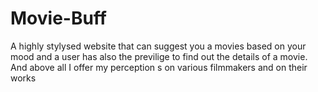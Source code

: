 # Movie-Buff
A highly stylysed website that can suggest you a movies based on your mood and a user has also the previlige to find out the details of a movie. And above all I offer my perception s on various filmmakers and on their works
